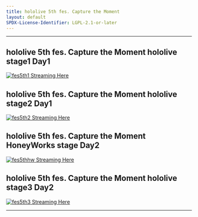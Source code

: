 ```yaml
---
title: hololive 5th fes. Capture the Moment
layout: default
SPDX-License-Identifier: LGPL-2.1-or-later
---
```


---

## hololive 5th fes. Capture the Moment hololive stage1 Day1

<a href="/assets/images/fes5th1.jpg" class="container" data-lightbox="gallery" data-title="hololive 5th fes. Capture the Moment hololive stage1 Day1">
  <img class="lazyload" data-src="/assets/images//fes5th1.jpg" alt="fes5th1"/>
</a>
<a href="../fes5th1/" class="button" role="button">
  Streaming Here
</a>

## hololive 5th fes. Capture the Moment hololive stage2 Day1

<a href="/assets/images/fes5th2.jpg" class="container" data-lightbox="gallery" data-title="hololive 5th fes. Capture the Moment hololive stage2 Day1">
  <img class="lazyload" data-src="/assets/images/fes5th2.jpg" alt="fes5th2"/>
</a>
<a href="../fes5th2/" class="button" role="button">
  Streaming Here
</a>

## hololive 5th fes. Capture the Moment HoneyWorks stage Day2

<a href="/assets/images/fes5thhw.jpg" class="container" data-lightbox="gallery" data-title="hololive 5th fes. Capture the Moment HoneyWorks stage Day2">
  <img class="lazyload" data-src="/assets/images/fes5thhw.jpg" alt="fes5thhw"/>
</a>
<a href="../fes5thhw/" class="button" role="button">
  Streaming Here
</a>

## hololive 5th fes. Capture the Moment hololive stage3 Day2

<a href="/assets/images/fes5th3.jpg" class="container" data-lightbox="gallery" data-title="hololive 5th fes. Capture the Moment hololive stage3 Day2">
  <img class="lazyload" data-src="/assets/images/fes5th3.jpg" alt="fes5th3"/>
</a>
<a href="../fes5th3/" class="button" role="button">
  Streaming Here
</a>

---